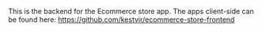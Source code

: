 This is the backend for the Ecommerce store app. The apps client-side can be found here: https://github.com/kestvir/ecommerce-store-frontend
